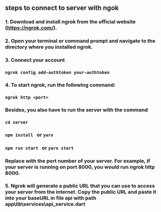 ## steps to connect to server with ngok

### 1. Download and install ngrok from the official website (https://ngrok.com/).

### 2. Open your terminal or command prompt and navigate to the directory where you installed ngrok.

### 3. Connect your account

### `ngrok config add-authtoken your-authtoken`

### 4. To start ngrok, run the following command:

### `ngrok http <port>`

### Besides, you also have to run the server with the command

### `cd server`

### `npm install ` or `yarn`

### `npm run start ` or `yarn start`

### Replace <port> with the port number of your server. For example, if your server is running on port 8000, you would run ngrok http 8000.

### 5. Ngrok will generate a public URL that you can use to access your server from the internet. Copy the public URL and paste it into your baseURL in file api with path app\lib\services\api_service.dart
